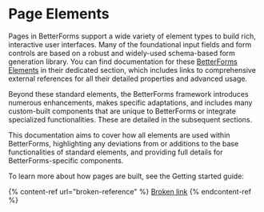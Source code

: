 # Page Elements

Pages in BetterForms support a wide variety of element types to build rich, interactive user interfaces. Many of the foundational input fields and form controls are based on a robust and widely-used schema-based form generation library. You can find documentation for these [BetterForms Elements](betterforms-elements/) in their dedicated section, which includes links to comprehensive external references for all their detailed properties and advanced usage.

Beyond these standard elements, the BetterForms framework introduces numerous enhancements, makes specific adaptations, and includes many custom-built components that are unique to BetterForms or integrate specialized functionalities. These are detailed in the subsequent sections.

This documentation aims to cover how all elements are used within BetterForms, highlighting any deviations from or additions to the base functionalities of standard elements, and providing full details for BetterForms-specific components.

To learn more about how pages are built, see the Getting started guide:

{% content-ref url="broken-reference" %}
[Broken link](broken-reference)
{% endcontent-ref %}
